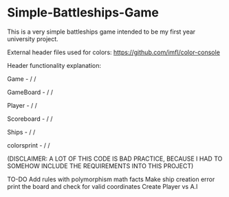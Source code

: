 # Simple-Battleships-Game
This is a very simple battleships game intended to be my first year university project.

External header files used for colors:
https://github.com/imfl/color-console


Header functionality explanation:

Game - / /

GameBoard - / /

Player - / /

Scoreboard - / /

Ships - / /

colorsprint - / /

(DISCLAIMER: A LOT OF THIS CODE IS BAD PRACTICE, BECAUSE I HAD TO SOMEHOW INCLUDE THE REQUIREMENTS INTO THIS PROJECT)

TO-DO
Add rules with polymorphism math facts
Make ship creation error print the board and check for valid coordinates
Create Player vs A.I